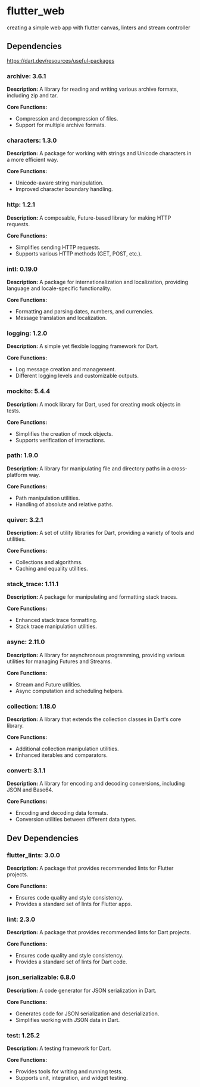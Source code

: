 # flutter_web
creating a simple web app with flutter canvas, linters and stream controller

 
## Dependencies
https://dart.dev/resources/useful-packages

### archive: 3.6.1
**Description:** 
A library for reading and writing various archive formats, including zip and tar. 

**Core Functions:**
- Compression and decompression of files.
- Support for multiple archive formats.

### characters: 1.3.0
**Description:** 
A package for working with strings and Unicode characters in a more efficient way.

**Core Functions:**
- Unicode-aware string manipulation.
- Improved character boundary handling.

### http: 1.2.1
**Description:** 
A composable, Future-based library for making HTTP requests.

**Core Functions:**
- Simplifies sending HTTP requests.
- Supports various HTTP methods (GET, POST, etc.).

### intl: 0.19.0
**Description:** 
A package for internationalization and localization, providing language and locale-specific functionality.

**Core Functions:**
- Formatting and parsing dates, numbers, and currencies.
- Message translation and localization.

### logging: 1.2.0
**Description:** 
A simple yet flexible logging framework for Dart.

**Core Functions:**
- Log message creation and management.
- Different logging levels and customizable outputs.

### mockito: 5.4.4
**Description:** 
A mock library for Dart, used for creating mock objects in tests.

**Core Functions:**
- Simplifies the creation of mock objects.
- Supports verification of interactions.

### path: 1.9.0
**Description:** 
A library for manipulating file and directory paths in a cross-platform way.

**Core Functions:**
- Path manipulation utilities.
- Handling of absolute and relative paths.

### quiver: 3.2.1
**Description:** 
A set of utility libraries for Dart, providing a variety of tools and utilities.

**Core Functions:**
- Collections and algorithms.
- Caching and equality utilities.

### stack_trace: 1.11.1
**Description:** 
A package for manipulating and formatting stack traces.

**Core Functions:**
- Enhanced stack trace formatting.
- Stack trace manipulation utilities.

### async: 2.11.0
**Description:** 
A library for asynchronous programming, providing various utilities for managing Futures and Streams.

**Core Functions:**
- Stream and Future utilities.
- Async computation and scheduling helpers.

### collection: 1.18.0
**Description:** 
A library that extends the collection classes in Dart's core library.

**Core Functions:**
- Additional collection manipulation utilities.
- Enhanced iterables and comparators.

### convert: 3.1.1
**Description:** 
A library for encoding and decoding conversions, including JSON and Base64.

**Core Functions:**
- Encoding and decoding data formats.
- Conversion utilities between different data types.

## Dev Dependencies

### flutter_lints: 3.0.0
**Description:** 
A package that provides recommended lints for Flutter projects.

**Core Functions:**
- Ensures code quality and style consistency.
- Provides a standard set of lints for Flutter apps.

### lint: 2.3.0
**Description:** 
A package that provides recommended lints for Dart projects.

**Core Functions:**
- Ensures code quality and style consistency.
- Provides a standard set of lints for Dart code.

### json_serializable: 6.8.0
**Description:** 
A code generator for JSON serialization in Dart.

**Core Functions:**
- Generates code for JSON serialization and deserialization.
- Simplifies working with JSON data in Dart.

### test: 1.25.2
**Description:** 
A testing framework for Dart.

**Core Functions:**
- Provides tools for writing and running tests.
- Supports unit, integration, and widget testing.

